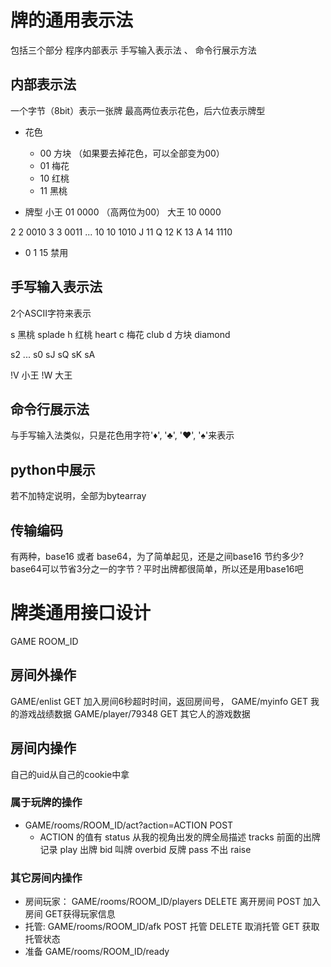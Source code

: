 
# 牌的通用表示法
包括三个部分 程序内部表示 手写输入表示法 、 命令行展示方法

## 内部表示法

一个字节（8bit）表示一张牌
最高两位表示花色，后六位表示牌型
* 花色
    - 00 方块 （如果要去掉花色，可以全部变为00）
    - 01 梅花
    - 10 红桃
    - 11 黑桃
    
* 牌型
小王 01 0000 （高两位为00）
大王 10 0000

2  2    0010
3  3    0011
...
10 10   1010
J  11
Q  12
K  13
A  14   1110

* 0 1 15 禁用
## 手写输入表示法

2个ASCII字符来表示

s 黑桃 splade
h 红桃 heart
c 梅花 club
d 方块 diamond

s2  ... s0 sJ sQ sK sA

!V 小王   !W 大王

## 命令行展示法

与手写输入法类似，只是花色用字符'♦', '♣', '♥', '♠'来表示

## python中展示

若不加特定说明，全部为bytearray

## 传输编码
有两种，base16 或者 base64，为了简单起见，还是之间base16 节约多少?
base64可以节省3分之一的字节？平时出牌都很简单，所以还是用base16吧


# 牌类通用接口设计
GAME  ROOM_ID

## 房间外操作
GAME/enlist GET 加入房间6秒超时时间，返回房间号，
GAME/myinfo GET 我的游戏战绩数据
GAME/player/79348 GET 其它人的游戏数据

## 房间内操作
自己的uid从自己的cookie中拿
### 属于玩牌的操作
-  GAME/rooms/ROOM_ID/act?action=ACTION POST
    * ACTION 的值有
    status 从我的视角出发的牌全局描述
    tracks 前面的出牌记录
    play 出牌
    bid  叫牌
    overbid 反牌
    pass 不出
    raise

### 其它房间内操作
- 房间玩家： GAME/rooms/ROOM_ID/players DELETE 离开房间 POST 加入房间 GET获得玩家信息
- 托管:     GAME/rooms/ROOM_ID/afk POST 托管 DELETE 取消托管 GET 获取托管状态
- 准备  GAME/rooms/ROOM_ID/ready
